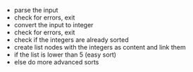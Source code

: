 - parse the input
- check for errors, exit
- convert the input to integer
- check for errors, exit
- check if the integers are already sorted
- create list nodes with the integers as content and link them
- if the list is lower than 5 (easy sort)
- else do more advanced sorts


